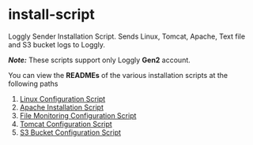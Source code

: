 install-script
==============

Loggly Sender Installation Script. Sends Linux, Tomcat, Apache, Text file and S3 bucket logs to Loggly.

***Note:*** These scripts support only Loggly **Gen2** account.


You can view the **READMEs** of the various installation scripts at the following paths


1. <a href="https://github.com/psquickitjayant/install-script/blob/master/Linux%20Script/README.md">Linux Configuration Script</a> 
2. <a href="https://github.com/psquickitjayant/install-script/blob/master/Modular%20Scripts/Apache2/README.md">Apache Installation Script</a>
3. <a href="https://github.com/psquickitjayant/install-script/blob/master/Modular%20Scripts/File%20Monitoring/README.md">File Monitoring Configuration Script</a>
4. <a href="https://github.com/psquickitjayant/install-script/blob/master/Modular%20Scripts/Tomcat/README.md">Tomcat Configuration Script</a>
5. <a href="https://github.com/psquickitjayant/install-script/blob/master/Modular%20Scripts/S3Logs%20Monitoring/README.md">S3 Bucket Configuration Script</a>
